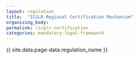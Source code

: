 ```yaml
---
layout: regulation
title:  "ICGLR Regional Certification Mechanism"
organizing_body:
permalink: /icglr-certification
categories: mandatory-legal-framework
---
```


{{ site.data.page-data.regulation_name }}
